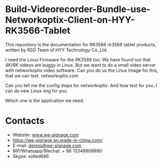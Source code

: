 # Build-Videorecorder-Bundle-use-Networkoptix-Client-on-HYY-RK3566-Tablet
This repository is the documentation for RK3566 rk3568 tablet products, written by RSD Team of HYY Technology Co.,Ltd.

I need the Linux Firmware for the RK3588 too. We have found out that 4K/8K videos are buggy in Linux. But we want to do a small video server with networkoptix video software. Can you do us the Linux Image for this, that we can test.
networkoptix.com

Can you tell me the config steps for networkoptix. And how test for you.
I can do new Linux img for you.


Which one is the application we need.



# Contacts
- Website: www.we-signage.com
- https://we-signage.en.made-in-china.com/
- E-mail: dennis@we-signage.com
- MP/Whatsapp/Wechat: + 86 13349909990
- Skype: solled686